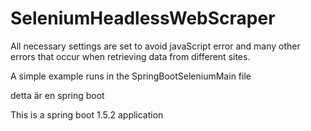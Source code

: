 # SeleniumHeadlessWebScraper


All necessary settings are set to avoid javaScript error and many other errors that occur when retrieving data from different sites.

A simple example runs in the SpringBootSeleniumMain file

detta är en spring boot 

This is a spring boot 1.5.2 application